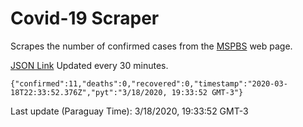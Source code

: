 # Covid-19 Scraper

Scrapes the number of confirmed cases from the [MSPBS](https://www.mspbs.gov.py/covid-19.php) web page.

[JSON Link](https://jmayalag.github.io/covid19-scrape/cases.json)
Updated every 30 minutes.
```
{"confirmed":11,"deaths":0,"recovered":0,"timestamp":"2020-03-18T22:33:52.376Z","pyt":"3/18/2020, 19:33:52 GMT-3"}
```
Last update (Paraguay Time): 3/18/2020, 19:33:52 GMT-3